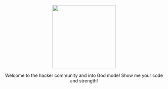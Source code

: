 <p align="center">
  <img src="https://github.com/user-attachments/assets/e94df2ed-11cb-4e37-bceb-752fead9f0d7" width="200"/>
</p>
<p align="center">
Welcome to the hacker community and into God mode!
Show me your code and strength!
